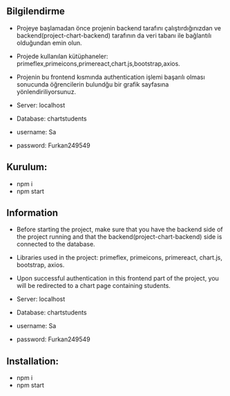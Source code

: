 Bilgilendirme
--------------------
- Projeye başlamadan önce projenin backend tarafını çalıştırdığınızdan ve backend(project-chart-backend) tarafının da veri tabanı ile bağlantılı olduğundan emin olun.
- Projede kullanılan kütüphaneler: primeflex,primeicons,primereact,chart.js,bootstrap,axios. 
- Projenin bu frontend kısmında authentication işlemi başarılı olması sonucunda öğrencilerin bulundğu bir grafik sayfasına yönlendiriliyorsunuz.
 

- Server: localhost
- Database: chartstudents
- username: Sa
- password: Furkan249549

Kurulum: 
-------------
- npm i
- npm start



Information
--------------------
- Before starting the project, make sure that you have the backend side of the project running and that the backend(project-chart-backend) side is connected to the database.
- Libraries used in the project: primeflex, primeicons, primereact, chart.js, bootstrap, axios.
- Upon successful authentication in this frontend part of the project, you will be redirected to a chart page containing students.

- Server: localhost
- Database: chartstudents
- username: Sa
- password: Furkan249549

Installation:
-------------
- npm i
- npm start
